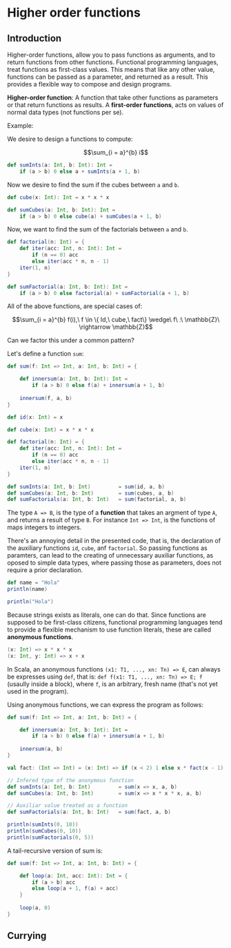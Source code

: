 # Higher order functions

## Introduction

Higher-order functions, allow you to pass functions as arguments, and to return functions from other functions. Functional programming languages, treat functions as first-class values. This means that like any other value, functions can be passed as a parameter, and returned as a result. This provides a flexible way to compose and design programs.

**Higher-order function**: A function that take other functions as parameters or that return functions as results. A **first-order functions**, acts on values of normal data types (not functions per se).

Example:

We desire to design a functions to compute:

$$\sum_{i = a}^{b} i$$

```scala
def sumInts(a: Int, b: Int): Int = 
	if (a > b) 0 else a + sumInts(a + 1, b)
```

Now we desire to find the sum if the cubes between ```a``` and `b`.

```scala
def cube(x: Int): Int = x * x * x

def sumCubes(a: Int, b: Int): Int =
	if (a > b) 0 else cube(a) + sumCubes(a + 1, b)
```

Now, we want to find the sum of the factorials between `a` and `b`.

```scala
def factorial(n: Int) = {
	def iter(acc: Int, n: Int): Int =
		if (n == 0) acc
		else iter(acc * n, n - 1)
	iter(1, n)
}

def sumFactorial(a: Int, b: Int): Int = 
	if (a > b) 0 else factorial(a) + sumFactorial(a + 1, b)
```

All of the above functions, are special cases of:

$$\sum_{i = a}^{b} f(i),\ f \in \{ Id,\ cube,\ fact\} \wedge\ f\ :\ \mathbb{Z}\ \rightarrow \mathbb{Z}$$

Can we factor this under a common pattern?

Let's define a function `sum`:

```scala
def sum(f: Int => Int, a: Int, b: Int) = {

	def innersum(a: Int, b: Int): Int =
		if (a > b) 0 else f(a) + innersum(a + 1, b)
		
	innersum(f, a, b)	
}

def id(x: Int) = x

def cube(x: Int) = x * x * x

def factorial(n: Int) = {
	def iter(acc: Int, n: Int): Int =
		if (n == 0) acc
		else iter(acc * n, n - 1)
	iter(1, n)
}

def sumInts(a: Int, b: Int)			= sum(id, a, b)
def sumCubes(a: Int, b: Int)		= sum(cubes, a, b)
def sumFactorials(a: Int, b: Int)	= sum(factorial, a, b)
```

The type `A => B`, is the type of a **function** that takes an argment of type `A`, and returns a result of type `B`. For instance `Int => Int`, is the functions of maps integers to integers.

There's an annoying detail in the presented code, that is, the declaration of the auxiliary functions `id`, `cube`, anf `factorial`. So passing functions as paramters, can lead to the creating of unnecessary auxiliar functions, as oposed to simple data types, where passing those as parameters, does not require a prior declaration.

```scala
def name = "Hola"
println(name)

println("Hola")
```

Because strings exists as literals, one can do that. Since functions are supposed to be first-class citizens, functional programming languages tend to provide a flexible mechanism to use function literals, these are called **anonymous functions**.

```scala
(x: Int) => x * x * x
(x: Int, y: Int) => x + x
```

In Scala, an anonymous functions `(x1: T1, ..., xn: Tn) => E`, can always be expresses using `def`, that is: `def f(x1: T1, ..., xn: Tn) => E; f` (usaully inside a block), where `f`, is an arbitrary, fresh name (that's not yet used in the program).

Using anonymous functions, we can express the program as follows:

```scala
def sum(f: Int => Int, a: Int, b: Int) = {

	def innersum(a: Int, b: Int): Int =
		if (a > b) 0 else f(a) + innersum(a + 1, b)
		
	innersum(a, b)	
}

val fact: (Int => Int) = (x: Int) => if (x < 2) 1 else x * fact(x - 1)

// Infered type of the anonymous function
def sumInts(a: Int, b: Int)			= sum(x => x, a, b)
def sumCubes(a: Int, b: Int)		= sum(x => x * x * x, a, b)

// Auxiliar value treated as a function
def sumFactorials(a: Int, b: Int)	= sum(fact, a, b)

println(sumInts(0, 10))
println(sumCubes(0, 10))
println(sumFactorials(0, 5))
```

A tail-recursive version of sum is:

```scala
def sum(f: Int => Int, a: Int, b: Int) = {

	def loop(a: Int, acc: Int): Int = {
		if (a > b) acc
		else loop(a + 1, f(a) + acc)
	}
	
	loop(a, 0)
}
```

## Currying

